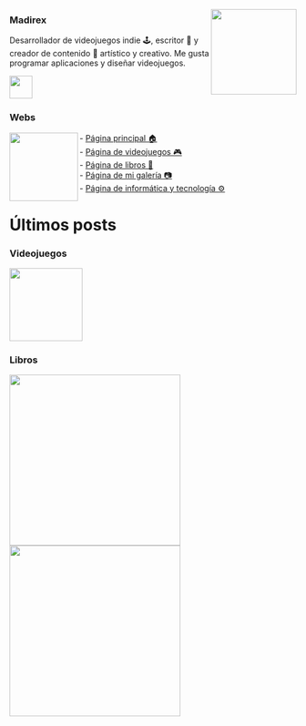 <a href="https://www.madirex.com/"><img align="right" height="150px" src="https://i.imgur.com/xhM21II_d.webp?maxwidth=760&fidelity=grand"></a>

### Madirex
Desarrollador de videojuegos indie 🕹, escritor 📗 y creador de contenido 🎨 artístico y creativo. Me gusta programar aplicaciones y diseñar videojuegos.

<a href="https://www.madirex.com/"><img height="40px" src="https://i.imgur.com/tsNd9YC_d.webp"></a>

### Webs
<a href="https://www.madirex.com/"><img align="left" height="120px" src="https://i.imgur.com/nYtcu63.gif"></a>
<div>
  <div>
    - <a href="https://www.madirex.com/">Página principal 🏠</a>
  </div>
  <div>
    - <a href="https://games.madirex.com/">Página de videojuegos 🎮</a>
  </div>
  <div>
    - <a href="https://books.madirex.com/">Página de libros 📕</a>
  </div>
  <div>
    - <a href="https://art.madirex.com/">Página de mi galería 📷</a>
  </div>
  <div>
    - <a href="https://tech.madirex.com/">Página de informática y tecnología ⚙</a>
  </div>
</div>

# Últimos posts
<!-- BLOG-POST-LIST:START -->
<!-- BLOG-POST-LIST:END -->

### Videojuegos
<a href="https://games.madirex.com/2020/07/retro-war-el-videojuego.html"><img height="128px" src="https://i.imgur.com/ybqHnqh.png"></a>

### Libros
<a href="https://books.madirex.com/2020/10/la-mansion-de-las-pesadillas.html"><img align="left" height="300px" src="https://1.bp.blogspot.com/-fMJ2ERpQiuU/X4tpl5k5GoI/AAAAAAAAO2k/dOZYaaz3vhsBhpU5EKIO9VeQJdTO56SWQCLcBGAsYHQ/w680/La%2BMansi%25C3%25B3n%2Bde%2Blas%2BPesadillas.png"></a>

<a href="https://books.madirex.com/2021/06/abre-la-mente-piensa-diferente.html"><img align="left" height="300px" src="https://1.bp.blogspot.com/-A6dbbKbDRQ8/YNTKjprbzjI/AAAAAAAAVt4/WIR4sjJm8B4F8cVOb111oT3izDNXksfjgCLcBGAsYHQ/w680/Portada%2BAbre%2Bla%2Bmente%252C%2Bpiensa%2Bdiferente.png"></a>

